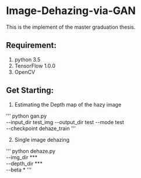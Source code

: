 # Image-Dehazing-via-GAN
This is the implement of the master graduation thesis.

## Requirement:
1. python 3.5
2. TensorFlow 1.0.0
3. OpenCV

## Get Starting:

1. Estimating the Depth map of the hazy image

'''
python gan.py \
--input_dir test_img
--output_dir test
--mode test \
--checkpoint dehaze_train
'''

2. Single image dehazing

'''
python dehaze.py \
--img_dir *** \
--depth_dir *** \
--beta *
'''
